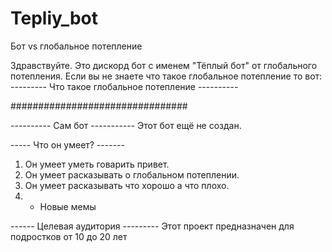 # Tepliy_bot
Бот vs глобальное потепление

Здравствуйте. Это дискорд бот с именем "Тёплый бот" от глобального потепления. 
Если вы не знаете что такое глобальное потепление то вот:
--------- Что такое глобальное потепление ----------

################################

---------- Сам бот -----------
Этот бот ещё не создан.

----- Что он умеет? -------
1. Он умеет уметь говарить привет.
2. Он умеет расказывать о глобальном потеплении.
3. Он умеет расказывать что хорошо а что плохо.
4. + Новые мемы
  
------ Целевая аудитория ---------
Этот проект предназначен для подростков от 10 до 20 лет
